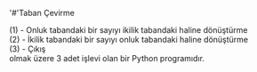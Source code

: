 '#'Taban Çevirme 

(1) - Onluk tabandaki bir sayıyı ikilik tabandaki haline dönüştürme  
(2) - İkilik tabandaki bir sayıyı onluk tabandaki haline dönüştürme  
(3) - Çıkış  
olmak üzere 3 adet işlevi olan bir Python programıdır.
